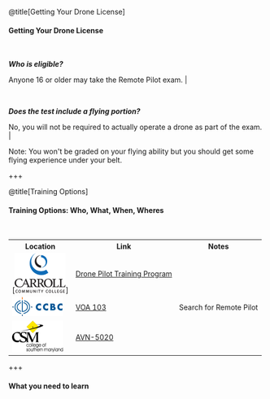 <div class="slide-bg-style-left"></div><div class="slide-bg-style-right"></div>

@title[Getting Your Drone License]

#### Getting Your Drone License

<br>

_**Who is eligible?**_

  Anyone 16 or older may take the Remote Pilot exam.                              |

<br>

_**Does the test include a flying portion?**_

  No, you will not be required to actually operate a drone as part of the exam.   |

Note:
You won't be graded on your flying ability but you should get some flying experience under your belt.

+++
<div class="slide-bg-style-left"></div><div class="slide-bg-style-right"></div>

@title[Training Options]

#### Training Options: Who, What, When, Wheres

<br>

<table>
  <tr>
    <th>Location</th>
    <th>Link</th>
    <th>Notes</th>
  </tr>
  <tr>
    <td>[<img src="/assets/img/logo_carcc.png" alt="CCC" title="title"/>]</td>
    <td><a href="https://www.carrollcc.edu/sites/carroll/Templates/ContentPreview.aspx?id=13309">Drone Pilot Training Program</a></td>
    <td></td>
  </tr>
  <tr>
    <td><img src="assets/img/logo_ccbc_2.png" alt="CCBC" title="title"/></td>
    <td><a href="https://flexreg.ccbcmd.edu/flexibleregistration/index.jsp?frc=CE">VOA 103</a></td>
    <td>Search for Remote Pilot</td>
  </tr>
  <tr>
    <td><img src="assets/img/logo_csmd.png" alt="CSMD" title="title"/></td>
    <td><a href="https://express.csmd.edu/Online/Services?TOKENIDX=1031438944&SS=1&APP=ST&CONSTITUENCY=WBCE">AVN-5020</a></td>
    <td></td>
  </tr>
</table>


+++
#### What you need to learn
